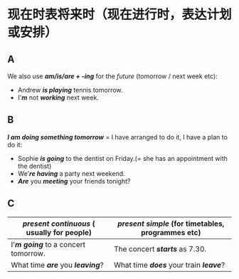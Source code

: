 # 现在时表将来时（现在进行时，表达计划或安排）

## A
We also use ***am/is/are + -ing*** for the *future* (tomorrow / next week etc):
* Andrew ***is playing*** tennis tomorrow.
* I'***m*** not ***working*** next week.

## B
***I am doing something tomorrow*** = I have arranged to do it, I have a plan to do it:
* Sophie ***is going*** to the dentist on Friday.(= she has an appointment with the dentist)
* We'***re having*** a party next weekend.
* ***Are*** you ***meeting*** your friends tonight?

## C
| *present continuous* ( usually for people) | *present simple* (for timetables, programmes etc) |
| - | - |
| I'***m going*** to a concert tomorrow. | The concert ***starts*** as 7.30. |
| What time ***are*** you ***leaving***? | What time ***does*** your train ***leave***? |
